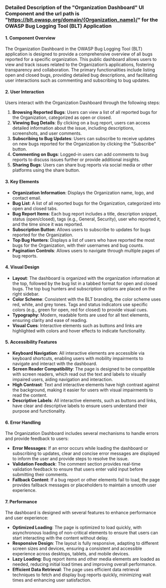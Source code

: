 ### Detailed Description of the "Organization Dashboard" UI Component and the url path is "https://blt.owasp.org/domain/{Organization_name}/" for the OWASP Bug Logging Tool (BLT) Application

#### 1. Component Overview
The Organization Dashboard in the OWASP Bug Logging Tool (BLT) application is designed to provide a comprehensive overview of all bugs reported for a specific organization. This public dashboard allows users to view and track issues related to the Organization’s applications, fostering transparency and collaboration. The primary functionalities include listing open and closed bugs, providing detailed bug descriptions, and facilitating user interactions such as commenting and subscribing to bug updates.

#### 2. User Interaction
Users interact with the Organization Dashboard through the following steps:
1. **Browsing Reported Bugs**: Users can view a list of all reported bugs for the Organization, categorized as open or closed.
2. **Viewing Bug Details**: By clicking on a bug report, users can access detailed information about the issue, including descriptions, screenshots, and user comments.
3. **Subscribing to Bug Updates**: Users can subscribe to receive updates on new bugs reported for the Organization by clicking the "Subscribe" button.
4. **Commenting on Bugs**: Logged-in users can add comments to bug reports to discuss issues further or provide additional insights.
5. **Sharing Bugs**: Users can share bug reports via social media or other platforms using the share button.

#### 3. Key Elements
- **Organization Information**: Displays the Organization name, logo, and contact email.
- **Bug List**: A list of all reported bugs for the Organization, categorized into open and closed tabs.
- **Bug Report Items**: Each bug report includes a title, description snippet, status (open/closed), tags (e.g., General, Security), user who reported it, and the time since it was reported.
- **Subscription Button**: Allows users to subscribe to updates for bugs reported for the Organization.
- **Top Bug Hunters**: Displays a list of users who have reported the most bugs for the Organization, with their usernames and bug counts.
- **Pagination Controls**: Allows users to navigate through multiple pages of bug reports.

#### 4. Visual Design
- **Layout**: The dashboard is organized with the organization information at the top, followed by the bug list in a tabbed format for open and closed bugs. The top bug hunters and subscription options are placed on the right sidebar.
- **Color Scheme**: Consistent with the BLT branding, the color scheme uses red, white, and grey tones. Tags and status indicators use specific colors (e.g., green for open, red for closed) to provide visual cues.
- **Typography**: Modern, readable fonts are used for all text elements, ensuring clarity and ease of reading.
- **Visual Cues**: Interactive elements such as buttons and links are highlighted with colors and hover effects to indicate functionality.

#### 5. Accessibility Features
- **Keyboard Navigation**: All interactive elements are accessible via keyboard shortcuts, enabling users with mobility impairments to navigate and interact with the dashboard.
- **Screen Reader Compatibility**: The page is designed to be compatible with screen readers, which read out the text and labels to visually impaired users, aiding navigation and interaction.
- **High Contrast**: Text and interactive elements have high contrast against the background, making it easier for users with visual impairments to read the content.
- **Descriptive Labels**: All interactive elements, such as buttons and links, have clear and descriptive labels to ensure users understand their purpose and functionality.

#### 6. Error Handling
The Organization Dashboard includes several mechanisms to handle errors and provide feedback to users:
- **Error Messages**: If an error occurs while loading the dashboard or subscribing to updates, clear and concise error messages are displayed to inform the user and provide steps to resolve the issue.
- **Validation Feedback**: The comment section provides real-time validation feedback to ensure that users enter valid input before submitting their comments.
- **Fallback Content**: If a bug report or other elements fail to load, the page provides fallback messages or placeholders to maintain a smooth user experience.

#### 7. Performance
The dashboard is designed with several features to enhance performance and user experience:
- **Optimized Loading**: The page is optimized to load quickly, with asynchronous loading of non-critical elements to ensure that users can start interacting with the content without delay.
- **Responsive Design**: The layout is fully responsive, adapting to different screen sizes and devices, ensuring a consistent and accessible experience across desktops, tablets, and mobile devices.
- **Lazy Loading**: Bug report items and other media elements are loaded as needed, reducing initial load times and improving overall performance.
- **Efficient Data Retrieval**: The page uses efficient data retrieval techniques to fetch and display bug reports quickly, minimizing wait times and enhancing user satisfaction.